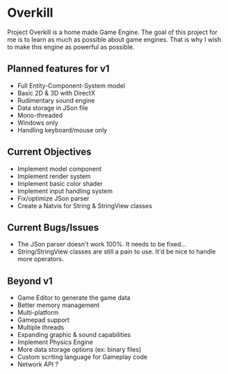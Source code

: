 # Overkill

Project Overkill is a home made Game Engine.
The goal of this project for me is to learn as much as possible about game engines.
That is why I wish to make this engine as powerful as possible.

Planned features for v1
-----------------------
* Full Entity-Component-System model
* Basic 2D & 3D with DirectX
* Rudimentary sound engine
* Data storage in JSon file
* Mono-threaded
* Windows only
* Handling keyboard/mouse only

Current Objectives
------------------
* Implement model component
* Implement render system
* Implement basic color shader
* Implement input handling system
* Fix/optimize JSon parser
* Create a Natvis for String & StringView classes

Current Bugs/Issues
-------------------
* The JSon parser doesn't work 100%. It needs to be fixed...
* String/StringView classes are still a pain to use. It'd be nice to handle more operators.

Beyond v1
---------
* Game Editor to generate the game data
* Better memory management
* Multi-platform
* Gamepad support
* Multiple threads
* Expanding graphic & sound capabilities
* Implement Physics Engine
* More data storage options (ex: binary files)
* Custom scriting language for Gameplay code
* Network API ?

